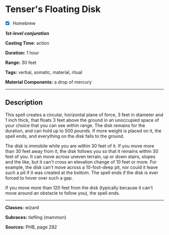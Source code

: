 # Tenser's Floating Disk

- [x] Homebrew

***1st-level conjuration***

**Casting Time:** action

**Duration:** 1 hour

**Range:** 30 feet

**Tags:** verbal, somatic, material, ritual

**Material Components:** a drop of mercury

---

## Description
This spell creates a circular, horizontal plane of force, 3 feet in diameter and 1 inch thick, that floats 3 feet above the ground in an unoccupied space of your choice that you can see within range. The disk remains for the duration, and can hold up to 500 pounds. If more weight is placed on it, the spell ends, and everything on the disk falls to the ground.

The disk is immobile while you are within 30 feet of it. If you move more than 30 feet away from it, the disk follows you so that it remains within 30 feet of you. It can move across uneven terrain, up or down stairs, slopes and the like, but it can't cross an elevation change of 10 feet or more. For example, the disk can't move across a 10-foot-deep pit, nor could it leave such a pit if it was created at the bottom. The spell ends if the disk is ever forced to hover over such a gap.

If you move more than 120 feet from the disk (typically because it can't move around an obstacle to follow you), the spell ends.

---

**Classes:** wizard

**Subraces:** tiefling (mammon)

**Sources:** PHB, page 282

